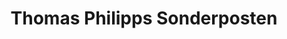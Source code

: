 ---
title: "Thomas Philipps Sonderposten"
url: /neustadt-b-coburg/thomas-philipps-sonderposten/
shop: Supermarkt
---